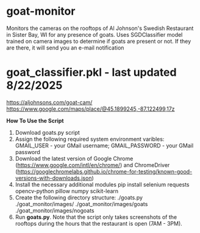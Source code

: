 # goat-monitor
Monitors the cameras on the rooftops of Al Johnson's Swedish Restaurant in Sister Bay, WI for any presence of goats. Uses SGDClassifier model trained on camera images to determine if goats are present or not. If they are there, it will send you an e-mail notification

# goat_classifier.pkl - last updated 8/22/2025

https://aljohnsons.com/goat-cam/
https://www.google.com/maps/place/@45.1899245,-87.122499,17z


**How To Use the Script**
1. Download goats.py script
2. Assign the following required system environment varibles: GMAIL_USER - your GMail username; GMAIL_PASSWORD - your GMail password
3. Download the latest version of Google Chrome (https://www.google.com/intl/en/chrome/) and ChromeDriver (https://googlechromelabs.github.io/chrome-for-testing/known-good-versions-with-downloads.json)
4. Install the necessary additional modules
pip install selenium requests opencv-python pillow numpy scikit-learn
5. Create the following directory structure:
./goats.py
./goat_monitor/images/
./goat_monitor/images/goats
./goat_monitor/images/nogoats
6. Run **goats.py**. Note that the script only takes screenshots of the rooftops during the hours that the restaurant is open (7AM - 3PM).

